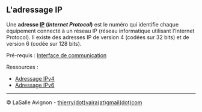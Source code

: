 ## L'adressage IP

Une **adresse [IP](https://fr.wikipedia.org/wiki/Internet_Protocol) (_Internet Protocol_)** est le numéro qui identifie chaque équipement connecté à un réseau IP (réseau informatique utilisant l’Internet Protocol). Il existe des adresses IP de version 4 (codées sur 32 bits) et de version 6 (codée sur 128 bits).

Pré-requis : [Interface de communication](interface.md)

Ressources :

- [Adressage IPv4](../pdf/adressage-ipv4.pdf)
- [Adressage IPv6](../pdf/adressage-ipv6.pdf)

---
©️ LaSalle Avignon - [thierry(dot)vaira(at)gmail(dot)com](thierry.vaira@gmail.com)
